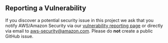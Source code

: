 Reporting a Vulnerability
-------------------------

If you discover a potential security issue in this project we ask that you
notify AWS/Amazon Security via our
[vulnerability reporting page](http://aws.amazon.com/security/vulnerability-reporting/)
or directly via email to aws-security@amazon.com.  Please do **not** create a
public GitHub issue.
